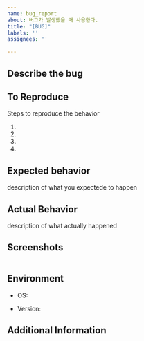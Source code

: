```yaml
---
name: bug_report
about: 버그가 발생했을 때 사용한다.
title: "[BUG]"
labels: ''
assignees: ''

---
```




## Describe the bug





## To Reproduce

Steps to reproduce the behavior

1. 
2.  
3. 
4.  



## Expected behavior

description of what you expectede to happen



## Actual Behavior

description of what actually happened



## Screenshots

![]()



## Environment

- OS:

- Version:

  

## Additional Information
